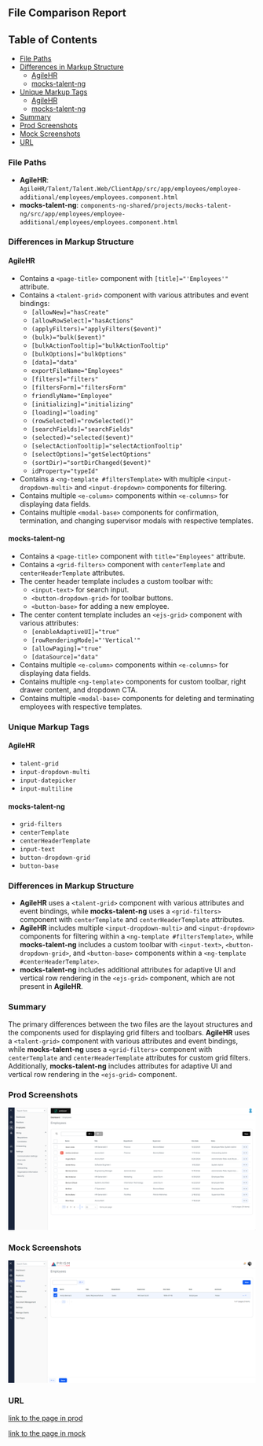 ## File Comparison Report

## Table of Contents

- [File Paths](#file-paths)
- [Differences in Markup Structure](#differences-in-markup-structure)
  - [AgileHR](#agilehr)
  - [mocks-talent-ng](#mocks-talent-ng)
- [Unique Markup Tags](#unique-markup-tags)
  - [AgileHR](#agilehr-1)
  - [mocks-talent-ng](#mocks-talent-ng-1)
- [Summary](#summary)
- [Prod Screenshots](#prod-screenshots)
- [Mock Screenshots](#mock-screenshots)
- [URL](#url)

### File Paths

- **AgileHR**: `AgileHR/Talent/Talent.Web/ClientApp/src/app/employees/employee-additional/employees/employees.component.html`
- **mocks-talent-ng**: `components-ng-shared/projects/mocks-talent-ng/src/app/employees/employee-additional/employees/employees.component.html`

### Differences in Markup Structure

#### AgileHR

- Contains a `<page-title>` component with `[title]="'Employees'"` attribute.
- Contains a `<talent-grid>` component with various attributes and event bindings:
  - `[allowNew]="hasCreate"`
  - `[allowRowSelect]="hasActions"`
  - `(applyFilters)="applyFilters($event)"`
  - `(bulk)="bulk($event)"`
  - `[bulkActionTooltip]="bulkActionTooltip"`
  - `[bulkOptions]="bulkOptions"`
  - `[data]="data"`
  - `exportFileName="Employees"`
  - `[filters]="filters"`
  - `[filtersForm]="filtersForm"`
  - `friendlyName="Employee"`
  - `[initializing]="initializing"`
  - `[loading]="loading"`
  - `(rowSelected)="rowSelected()"`
  - `[searchFields]="searchFields"`
  - `(selected)="selected($event)"`
  - `[selectActionTooltip]="selectActionTooltip"`
  - `[selectOptions]="getSelectOptions"`
  - `(sortDir)="sortDirChanged($event)"`
  - `idProperty="typeId"`
- Contains a `<ng-template #filtersTemplate>` with multiple `<input-dropdown-multi>` and `<input-dropdown>` components for filtering.
- Contains multiple `<e-column>` components within `<e-columns>` for displaying data fields.
- Contains multiple `<modal-base>` components for confirmation, termination, and changing supervisor modals with respective templates.

#### mocks-talent-ng

- Contains a `<page-title>` component with `title="Employees"` attribute.
- Contains a `<grid-filters>` component with `centerTemplate` and `centerHeaderTemplate` attributes.
- The center header template includes a custom toolbar with:
  - `<input-text>` for search input.
  - `<button-dropdown-grid>` for toolbar buttons.
  - `<button-base>` for adding a new employee.
- The center content template includes an `<ejs-grid>` component with various attributes:
  - `[enableAdaptiveUI]="true"`
  - `[rowRenderingMode]="'Vertical'"`
  - `[allowPaging]="true"`
  - `[dataSource]="data"`
- Contains multiple `<e-column>` components within `<e-columns>` for displaying data fields.
- Contains multiple `<ng-template>` components for custom toolbar, right drawer content, and dropdown CTA.
- Contains multiple `<modal-base>` components for deleting and terminating employees with respective templates.

### Unique Markup Tags

#### AgileHR

- `talent-grid`
- `input-dropdown-multi`
- `input-datepicker`
- `input-multiline`

#### mocks-talent-ng

- `grid-filters`
- `centerTemplate`
- `centerHeaderTemplate`
- `input-text`
- `button-dropdown-grid`
- `button-base`

### Differences in Markup Structure

- **AgileHR** uses a `<talent-grid>` component with various attributes and event bindings, while **mocks-talent-ng** uses a `<grid-filters>` component with `centerTemplate` and `centerHeaderTemplate` attributes.
- **AgileHR** includes multiple `<input-dropdown-multi>` and `<input-dropdown>` components for filtering within a `<ng-template #filtersTemplate>`, while **mocks-talent-ng** includes a custom toolbar with `<input-text>`, `<button-dropdown-grid>`, and `<button-base>` components within a `<ng-template #centerHeaderTemplate>`.
- **mocks-talent-ng** includes additional attributes for adaptive UI and vertical row rendering in the `<ejs-grid>` component, which are not present in **AgileHR**.

### Summary

The primary differences between the two files are the layout structures and the components used for displaying grid filters and toolbars. **AgileHR** uses a `<talent-grid>` component with various attributes and event bindings, while **mocks-talent-ng** uses a `<grid-filters>` component with `centerTemplate` and `centerHeaderTemplate` attributes for custom grid filters. Additionally, **mocks-talent-ng** includes attributes for adaptive UI and vertical row rendering in the `<ejs-grid>` component.

### Prod Screenshots

![Prod Screenshot](employees-prod.png)

### Mock Screenshots

![Mock Screenshot](employees-mock.png)

### URL

[link to the page in prod](https://piedpiper.agilehr.net/core/employees#page=1&pageSize=10)

[link to the page in mock](https://localhost:4340/employees)
